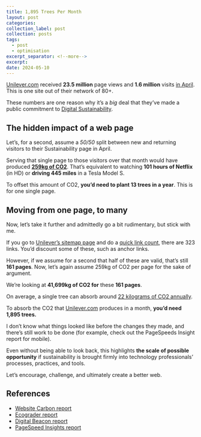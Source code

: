 ```yaml
---
title: 1,895 Trees Per Month
layout: post
categories: 
collection_label: post
collection: posts
tags:
  - post
  - optimisation
excerpt_separator: <!--more-->
excerpt: 
date: 2024-05-10
---
```

[Unilever.com](http://Unilever.com) received **23.5 million** page views and **1.6 million** visits [in April](http://similarweb.com). This is one site out of their network of 80+.  
  
These numbers are one reason why it’s a _big_ deal that they’ve made a public commitment to [Digital Sustainability](https://www.unilever.com/digital-sustainability/).

<!--more-->
## The hidden impact of a web page

Let’s, for a second, assume a _50/50_ split between new and returning visitors to their Sustainability page in April.

Serving that single page to those visitors over that month would have produced [**259kg of CO2**](https://digitalbeacon.co/report/unilever-comdigital-sustainability). That’s equivalent to watching **101 hours of Netflix** (in HD) or **driving 445 miles** in a Tesla Model S.

To offset this amount of CO2, **you’d need to plant 13 trees in a year**. This is for one single page.

## Moving from one page, to many

Now, let’s take it further and admittedly go a bit rudimentary, but stick with me.

If you go to [Unilever’s sitemap page](https://www.unilever.com/sitemap/) and do a [quick link count](https://www.webfx.com/tools/links-counter/), there are 323 links. You’d discount some of these, such as anchor links.

However, if we assume for a second that half of these are valid, that’s still **161 pages**. Now, let’s again assume 259kg of CO2 per page for the sake of argument.

We’re looking at **41,699kg of CO2 for** these **161 pages**.

On average, a single tree can absorb around [22 kilograms of CO2 annually](https://gegcalculators.com/trees-to-offset-carbon-calculator/).

To absorb the CO2 that [Unilever.com](http://Unilever.com) produces in a month, **you’d need 1,895 trees.**

I don’t know what things looked like before the changes they made, and there’s still work to be done (for example, check out the PageSpeeds Insight report for mobile).

Even without being able to look back, this highlights **the scale of possible opportunity** if sustainability is brought firmly into technology professionals’ processes, practices, and tools.

Let’s encourage, challenge, and ultimately create a better web.

## References

- [Website Carbon report](https://www.websitecarbon.com/website/unilever-com-digital-sustainability/)  
- [Ecograder report](https://ecograder.com/report/MsKrcbrcqQ8bvhjSpQUdgs89)  
- [Digital Beacon report](https://digitalbeacon.co/report/unilever-comdigital-sustainability)  
- [PageSpeed Insights report](https://pagespeed.web.dev/analysis/https-www-unilever-com-digital-sustainability/gug0shmwy6?form_factor=mobile)